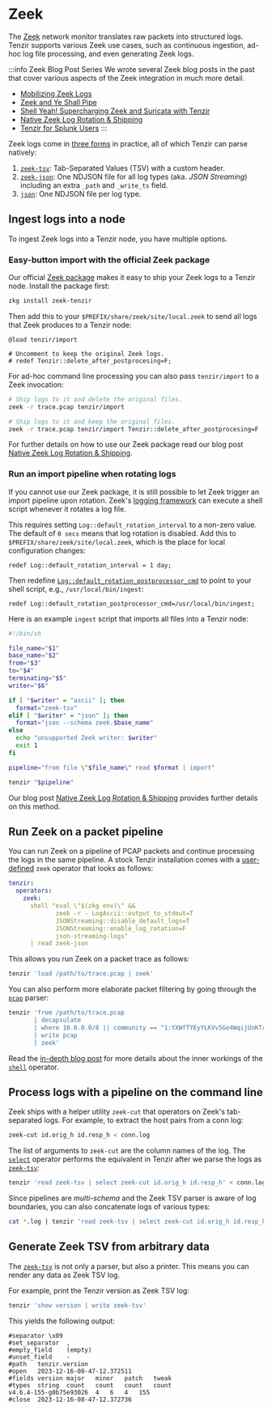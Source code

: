# Zeek

The [Zeek](https://zeek.org) network monitor translates raw packets into
structured logs. Tenzir supports various Zeek use cases, such as continuous
ingestion, ad-hoc log file processing, and even generating Zeek logs.

:::info Zeek Blog Post Series
We wrote several Zeek blog posts in the past that cover various aspects of the
Zeek integration in much more detail.
- [Mobilizing Zeek Logs](/blog/mobilizing-zeek-logs)
- [Zeek and Ye Shall Pipe](/blog/zeek-and-ye-shall-pipe)
- [Shell Yeah! Supercharging Zeek and Suricata with Tenzir](/blog/shell-yeah-supercharging-zeek-and-suricata-with-tenzir)
- [Native Zeek Log Rotation & Shipping](/blog/native-zeek-log-rotation-and-shipping)
- [Tenzir for Splunk Users](/blog/tenzir-for-splunk-users)
:::

Zeek logs come in [three forms](/blog/mobilizing-zeek-logs) in practice, all of
which Tenzir can parse natively:

1. [`zeek-tsv`](../formats/zeek-tsv.md): Tab-Separated Values (TSV) with a
   custom header.
2. [`zeek-json`](../formats/zeek-tsv.md): One NDJSON file for all log types
   (aka. *JSON Streaming*) including an extra `_path` and `_write_ts` field.
3. [`json`](../formats/json.md): One NDJSON file per log type.

## Ingest logs into a node

To ingest Zeek logs into a Tenzir node, you have multiple options.

### Easy-button import with the official Zeek package

Our official [Zeek package](https://github.com/tenzir/zeek-tenzir) makes it easy
to ship your Zeek logs to a Tenzir node. Install the package first:

```bash
zkg install zeek-tenzir
```

Then add this to your `$PREFIX/share/zeek/site/local.zeek` to send all logs that
Zeek produces to a Tenzir node:

```zeek
@load tenzir/import

# Uncomment to keep the original Zeek logs.
# redef Tenzir::delete_after_postprocesing=F;
```

For ad-hoc command line processing you can also pass `tenzir/import` to a Zeek
invocation:

```bash
# Ship logs to it and delete the original files.
zeek -r trace.pcap tenzir/import

# Ship logs to it and keep the original files.
zeek -r trace.pcap tenzir/import Tenzir::delete_after_postprocesing=F
```

For further details on how to use our Zeek package read our blog post [Native
Zeek Log Rotation & Shipping](/blog/native-zeek-log-rotation-and-shipping).

### Run an import pipeline when rotating logs

If you cannot use our Zeek package, it is still possible to let Zeek trigger an
import pipeline upon rotation. Zeek's [logging
framework](https://docs.zeek.org/en/master/frameworks/logging.html) can execute
a shell script whenever it rotates a log file.

This requires setting `Log::default_rotation_interval` to a non-zero value. The
default of `0 secs` means that log rotation is disabled. Add this to
`$PREFIX/share/zeek/site/local.zeek`, which is the place for local configuration
changes:

```
redef Log::default_rotation_interval = 1 day;
```

Then redefine
[`Log::default_rotation_postprocessor_cmd`](https://docs.zeek.org/en/master/scripts/base/frameworks/logging/main.zeek.html#id-Log::default_rotation_postprocessor_cmd)
to point to your shell script, e.g., `/usr/local/bin/ingest`:

```
redef Log::default_rotation_postprocessor_cmd=/usr/local/bin/ingest;
```

Here is an example `ingest` script that imports all files into a Tenzir node:

```bash title="ingest"
#!/bin/sh

file_name="$1"
base_name="$2"
from="$3"
to="$4"
terminating="$5"
writer="$6"

if [ "$writer" = "ascii" ]; then
  format="zeek-tsv"
elif [ "$writer" = "json" ]; then
  format="json --schema zeek.$base_name"
else
  echo "unsupported Zeek writer: $writer"
  exit 1
fi

pipeline="from file \"$file_name\" read $format | import"

tenzir "$pipeline"
```

Our blog post [Native Zeek Log Rotation &
Shipping](/blog/native-zeek-log-rotation-and-shipping) provides further details
on this method.

## Run Zeek on a packet pipeline

You can run Zeek on a pipeline of PCAP packets and continue processing the logs
in the same pipeline. A stock Tenzir installation comes with a
[user-defined](../language/user-defined-operators.md) `zeek` operator that looks
as follows:

```yaml title=tenzir.yaml
tenzir:
  operators:
    zeek:
      shell "eval \"$(zkg env)\" &&
             zeek -r - LogAscii::output_to_stdout=T
             JSONStreaming::disable_default_logs=T
             JSONStreaming::enable_log_rotation=F
             json-streaming-logs"
      | read zeek-json
```

This allows you run Zeek on a packet trace as follows:

```bash
tenzir 'load /path/to/trace.pcap | zeek'
```

You can also perform more elaborate packet filtering by going through the
[`pcap`](../formats/pcap.md) parser:

```bash
tenzir 'from /path/to/trace.pcap
       | decapsulate
       | where 10.0.0.0/8 || community == "1:YXWfTYEyYLKVv5Ge4WqijUnKTrM="
       | write pcap
       | zeek'
```

Read the [in-depth blog
post](/blog/shell-yeah-supercharging-zeek-and-suricata-with-tenzir) for more
details about the inner workings of the [`shell`](../operators/shell.md)
operator.

## Process logs with a pipeline on the command line

Zeek ships with a helper utility `zeek-cut` that operators on Zeek's
tab-separated logs. For example, to extract the host pairs from a conn log:

```bash
zeek-cut id.orig_h id.resp_h < conn.log
```

The list of arguments to `zeek-cut` are the column names of the log. The
[`select`](../operators/select.md) operator performs the equivalent in Tenzir
after we parse the logs as [`zeek-tsv`](../formats/zeek-tsv.md):

```bash
tenzir 'read zeek-tsv | select zeek-cut id.orig_h id.resp_h' < conn.log
```

Since pipelines are *multi-schema* and the Zeek TSV parser is aware of log
boundaries, you can also concatenate logs of various types:

```bash
cat *.log | tenzir 'read zeek-tsv | select zeek-cut id.orig_h id.resp_h'
```

## Generate Zeek TSV from arbitrary data

The [`zeek-tsv`](../formats/zeek-tsv.md) is not only a parser, but also a
printer. This means you can render any data as Zeek TSV log.

For example, print the Tenzir version as Zeek TSV log:

```bash
tenzir 'show version | write zeek-tsv'
```

This yields the following output:

```
#separator \x09
#set_separator	,
#empty_field	(empty)
#unset_field	-
#path	tenzir.version
#open	2023-12-16-08-47-12.372511
#fields	version	major	minor	patch	tweak
#types	string	count	count	count	count
v4.6.4-155-g0b75e93026	4	6	4	155
#close	2023-12-16-08-47-12.372736
```
